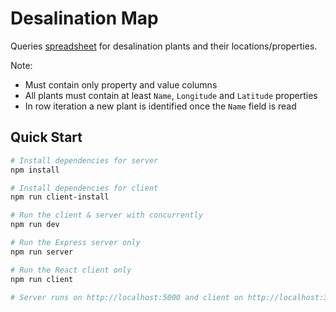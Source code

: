 # Desalination Map

Queries [spreadsheet](https://docs.google.com/spreadsheets/d/1ByXhNNXjQsJmthiWwn4cfgId32rdCRY6L6rH0R-B20U/edit#gid=0) for desalination
plants and their locations/properties.

Note:
- Must contain only property and value columns
- All plants must contain at least `Name`, `Longitude` and `Latitude` properties
- In row iteration a new plant is identified once the `Name` field is read

## Quick Start

``` bash
# Install dependencies for server
npm install

# Install dependencies for client
npm run client-install

# Run the client & server with concurrently
npm run dev

# Run the Express server only
npm run server

# Run the React client only
npm run client

# Server runs on http://localhost:5000 and client on http://localhost:3000
```
